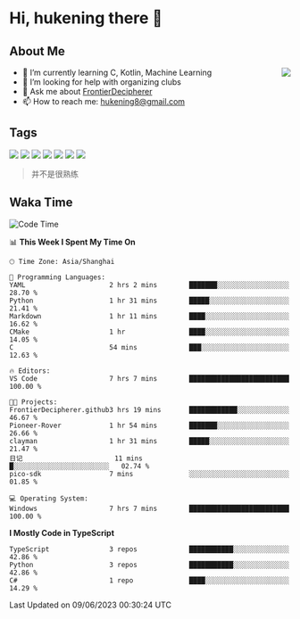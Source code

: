 # Hi, hukening there 👋

## About Me

<a href="#">
  <img align="right" src="https://github-readme-stats-git-masterrstaa-rickstaa.vercel.app/api?username=Tokyo469&count_private=true&show_icons=true&bg_color=15,f2f7fd,E0EAFC" />
</a>

- 🌱 I’m currently learning C, Kotlin, Machine Learning
- 🤔 I’m looking for help with organizing clubs
- 💬 Ask me about [FrontierDecipherer](https://github.com/FrontierDecipherer)
- 📫 How to reach me: hukening8@gmail.com

## Tags

![](https://img.shields.io/badge/-Python-3e74a2?style=flat-square&logo=Python&logoColor=fff)
![](https://img.shields.io/badge/-C++-00579c?style=flat-square&logo=cplusplus&logoColor=fff)
![](https://img.shields.io/badge/-Node.js-339933?style=flat-square&logo=Node.js&logoColor=fff)
![](https://img.shields.io/badge/-React-2d98ce?style=flat-square&logo=React&logoColor=fff)
![](https://img.shields.io/badge/-Linux-000000?style=flat-square&logo=Linux&logoColor=fff)
![](https://img.shields.io/badge/-MySQL-4479A1?style=flat-square&logo=MySQL&logoColor=fff)
![](https://img.shields.io/badge/-MongoDB-47A248?style=flat-square&logo=MongoDB&logoColor=fff)

> 并不是很熟练

## Waka Time

<!--START_SECTION:waka-->
![Code Time](http://img.shields.io/badge/Code%20Time-258%20hrs%2043%20mins-blue)

📊 **This Week I Spent My Time On** 

```text
🕑︎ Time Zone: Asia/Shanghai

💬 Programming Languages: 
YAML                     2 hrs 2 mins        ███████░░░░░░░░░░░░░░░░░░   28.70 % 
Python                   1 hr 31 mins        █████░░░░░░░░░░░░░░░░░░░░   21.41 % 
Markdown                 1 hr 11 mins        ████░░░░░░░░░░░░░░░░░░░░░   16.62 % 
CMake                    1 hr                ████░░░░░░░░░░░░░░░░░░░░░   14.05 % 
C                        54 mins             ███░░░░░░░░░░░░░░░░░░░░░░   12.63 % 

🔥 Editors: 
VS Code                  7 hrs 7 mins        █████████████████████████   100.00 % 

🐱‍💻 Projects: 
FrontierDecipherer.github3 hrs 19 mins       ████████████░░░░░░░░░░░░░   46.67 % 
Pioneer-Rover            1 hr 54 mins        ███████░░░░░░░░░░░░░░░░░░   26.66 % 
clayman                  1 hr 31 mins        █████░░░░░░░░░░░░░░░░░░░░   21.47 % 
日记                       11 mins             █░░░░░░░░░░░░░░░░░░░░░░░░   02.74 % 
pico-sdk                 7 mins              ░░░░░░░░░░░░░░░░░░░░░░░░░   01.85 % 

💻 Operating System: 
Windows                  7 hrs 7 mins        █████████████████████████   100.00 % 
```

**I Mostly Code in TypeScript** 

```text
TypeScript               3 repos             ███████████░░░░░░░░░░░░░░   42.86 % 
Python                   3 repos             ███████████░░░░░░░░░░░░░░   42.86 % 
C#                       1 repo              ████░░░░░░░░░░░░░░░░░░░░░   14.29 % 
```




 Last Updated on 09/06/2023 00:30:24 UTC
<!--END_SECTION:waka-->
